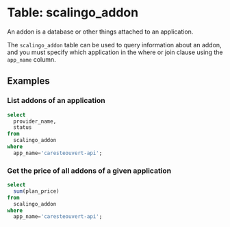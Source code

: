 # Table: scalingo_addon

An addon is a database or other things attached to an application.

The `scalingo_addon` table can be used to query information about an addon, and you must specify which application in the where or join clause using the `app_name` column.

## Examples

### List addons of an application

```sql
select
  provider_name,
  status
from
  scalingo_addon
where
  app_name='caresteouvert-api';
```

### Get the price of all addons of a given application

```sql
select
  sum(plan_price)
from
  scalingo_addon
where
  app_name='caresteouvert-api';
```
